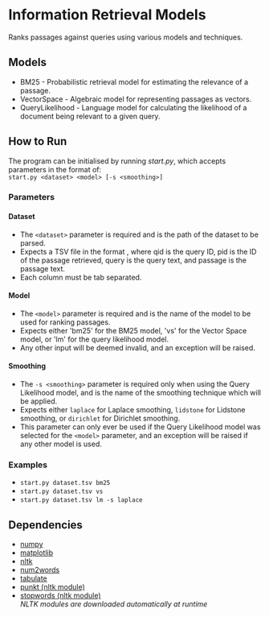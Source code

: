 # Information Retrieval Models
Ranks passages against queries using various models and techniques.

## Models
- BM25 - Probabilistic retrieval model for estimating the relevance of a passage.
- VectorSpace - Algebraic model for representing passages as vectors.
- QueryLikelihood - Language model for calculating the likelihood of a document being relevant to a given query.

## How to Run
The program can be initialised by running *start.py*, which accepts parameters in the format of:  
`start.py <dataset> <model> [-s <smoothing>]`

### Parameters
#### Dataset
- The `<dataset>` parameter is required and is the path of the dataset to be parsed.
- Expects a TSV file in the format *<qid pid query passage>*, where qid is the query ID, pid is the ID of the passage retrieved, query is the query text, and passage is the passage text.
- Each column must be tab separated.

#### Model
- The `<model>` parameter is required and is the name of the model to be used for ranking passages.
- Expects either 'bm25' for the BM25 model, 'vs' for the Vector Space model, or 'lm' for the query likelihood model.
- Any other input will be deemed invalid, and an exception will be raised.

#### Smoothing
- The `-s <smoothing>` parameter is required only when using the Query Likelihood model, and is the name of the smoothing technique which will be applied.
- Expects either `laplace` for Laplace smoothing, `lidstone` for Lidstone smoothing, or `dirichlet` for Dirichlet smoothing.
- This parameter can only ever be used if the Query Likelihood model was selected for the `<model>` parameter, and an exception will be raised if any other model is used.

### Examples
- `start.py dataset.tsv bm25`
- `start.py dataset.tsv vs`
- `start.py dataset.tsv lm -s laplace`

## Dependencies
- [numpy](https://pypi.org/project/numpy/)
- [matplotlib](https://pypi.org/project/matplotlib/)
- [nltk](https://pypi.org/project/nltk/)
- [num2words](https://pypi.org/project/num2words/)
- [tabulate](https://pypi.org/project/tabulate/)
- [punkt (nltk module)](http://www.nltk.org/api/nltk.tokenize.html?highlight=punkt)
- [stopwords (nltk module)](https://www.nltk.org/api/nltk.corpus.html)  
*NLTK modules are downloaded automatically at runtime*
